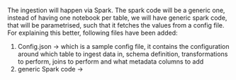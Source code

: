 The ingestion will happen via Spark. The spark code will be a generic one, instead of having one notebook per table, we will have generic spark code, that will be parametrised, such that it fetches the values from a config file. 
For explaining this better, following files have been added:
1) Config.json -> which is a sample config file, it contains the configuration around which table to ingest data in, schema definition, transformations to perform, joins to perform and what metadata columns to add
2) generic Spark code -> 
